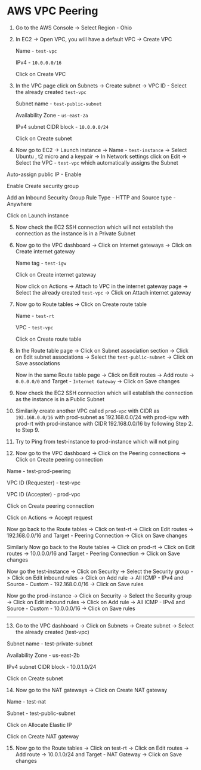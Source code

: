 # AWS VPC Peering
  
1. Go to the AWS Console -> Select Region - Ohio 
 

2. In EC2 -> Open VPC, you will have a default VPC -> Create VPC 

    Name - `test-vpc`
    
    IPv4 - `10.0.0.0/16`
    
    Click on Create VPC


3. In the VPC page click on Subnets -> Create subnet -> VPC ID - Select the already created `test-vpc`

    Subnet name - `test-public-subnet`
    
    Availability Zone - `us-east-2a`
    
    IPv4 subnet CIDR block - `10.0.0.0/24`
    
    Click on Create subnet
    

4. Now go to EC2 -> Launch instance -> Name - `test-instance` -> Select Ubuntu , t2 micro and a keypair -> In Network settings click on Edit -> Select the VPC - `test-vpc` which automatically assigns the Subnet 

Auto-assign public IP - Enable 

Enable Create security group 

Add an Inbound Security Group Rule Type - HTTP and Source type - Anywhere 

Click on Launch instance


5. Now check the EC2 SSH connection which will not establish the connection as the instance is in a Private Subnet  


6. Now go to the VPC dashboard -> Click on Internet gateways -> Click on Create internet gateway

    Name tag - `test-igw`
    
    Click on Create internet gateway
    
    Now click on Actions -> Attach to VPC in the internet gateway page -> Select the already created `test-vpc` -> Click on Attach internet gateway 
    

7. Now go to Route tables -> Click on Create route table 

    Name - `test-rt`
    
    VPC  - `test-vpc`
    
    Click on Create route table


8.  In the Route table page -> Click on Subnet association section -> Click on Edit subnet associations -> Select the `test-public-subnet` -> Click on Save associations

    Now in the same Route table page -> Click on Edit routes -> Add route -> `0.0.0.0/0` and Target - `Internet Gateway` -> Click on Save changes


9. Now check the EC2 SSH connection which will establish the connection as the instance is in a Public Subnet   


10. Similarily create another VPC called `prod-vpc` with CIDR as `192.168.0.0/16` with prod-subnet as 192.168.0.0/24 with prod-igw with prod-rt with prod-instance with CIDR 192.168.0.0/16 by following Step 2. to Step 9.


11. Try to Ping from test-instance to prod-instance which will not ping


12. Now go to the VPC dashboard -> Click on the Peering connections -> Click on Create peering connection 

Name - test-prod-peering

VPC ID (Requester) - test-vpc

VPC ID (Accepter) - prod-vpc

Click on Create peering connection

Click on Actions -> Accept request

Now go back to the Route tables -> Click on test-rt -> Click on Edit routes -> 192.168.0.0/16 and Target - Peering Connection -> Click on Save changes

Similarly Now go back to the Route tables -> Click on prod-rt -> Click on Edit routes -> 10.0.0.0/16 and Target - Peering Connection -> Click on Save changes

Now go the test-instance -> Click on Security -> Select the Security group -> Click on Edit inbound rules -> Click on Add rule -> All ICMP - IPv4 and Source - Custom - 192.168.0.0/16 -> Click on Save rules 

Now go the prod-instance -> Click on Security -> Select the Security group -> Click on Edit inbound rules -> Click on Add rule -> All ICMP - IPv4 and Source - Custom - 10.0.0.0/16 -> Click on Save rules 

-----

13. Go to the VPC dashboard -> Click on Subnets -> Create subnet -> Select the already created (test-vpc)

Subnet name - test-private-subnet

Availability Zone - us-east-2b

IPv4 subnet CIDR block - 10.0.1.0/24

Click on Create subnet


14. Now go to the NAT gateways -> Click on Create NAT gateway  

Name - test-nat

Subnet - test-public-subnet

Click on Allocate Elastic IP 

Click on Create NAT gateway


15. Now go to the Route tables -> Click on test-rt -> Click on Edit routes -> Add route -> 10.0.1.0/24 and Target - NAT Gateway -> Click on Save changes



